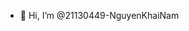 - 👋 Hi, I’m @21130449-NguyenKhaiNam

<!---
21130449-NguyenKhaiNam/21130449-NguyenKhaiNam is a ✨ special ✨ repository because its `README.md` (this file) appears on your GitHub profile.
You can click the Preview link to take a look at your changes.
--->
